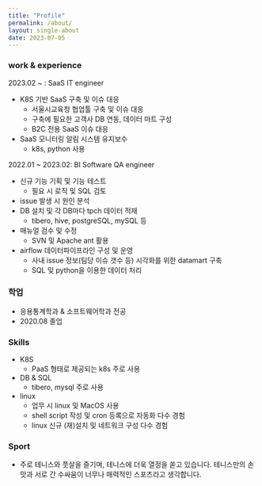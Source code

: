 ```yaml
---
title: "Profile"
permalink: /about/
layout: single-about
date: 2023-07-05
---
```

### work & experience
2023.02 ~ : SaaS IT engineer
- K8S 기반 SaaS 구축 및 이슈 대응
  - 서울시교육청 협업툴 구축 및 이슈 대응
  - 구축에 필요한 고객사 DB 연동, 데이터 마트 구성
  - B2C 전용 SaaS 이슈 대응
- SaaS 모니터링 알림 시스템 유지보수
  - k8s, python 사용

2022.01 ~ 2023.02: BI Software QA engineer
- 신규 기능 기획 및 기능 테스트
  - 필요 시 로직 및 SQL 검토
- issue 발생 시 원인 분석
- DB 설치 및 각 DB마다 tpch 데이터 적재
  - tibero, hive, postgreSQL, mySQL 등
- 매뉴얼 검수 및 수정
  - SVN 및 Apache ant 활용
- airflow 데이터파이프라인 구성 및 운영
  - 사내 issue 정보(팀당 이슈 갯수 등) 시각화를 위한 datamart 구축
  - SQL 및 python을 이용한 데이터 처리

### 학업
- 응용통계학과 & 소프트웨어학과 전공
- 2020.08 졸업

### Skills
- K8S
  - PaaS 형태로 제공되는 k8s 주로 사용
- DB & SQL
  - tibero, mysql 주로 사용
- linux
  - 업무 시 linux 및 MacOS 사용
  - shell script 작성 및 cron 등록으로 자동화 다수 경험
  - linux 신규 (재)설치 및 네트워크 구성 다수 경험

### Sport
- 주로 테니스와 풋살을 즐기며, 테니스에 더욱 열정을 쏟고 있습니다. 테니스만의 손맛과 서로 간 수싸움이 너무나 매력적인 스포츠라고 생각합니다.